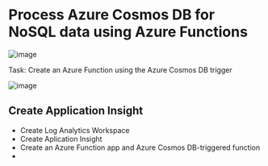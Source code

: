 # Process Azure Cosmos DB for NoSQL data using Azure Functions

![image](https://github.com/ZCHAnalytics/Microsoft-Challenge-data-skills/assets/146954022/63f6df92-e298-41ce-ad4a-01228d5e4d72)


Task: Create an Azure Function using the Azure Cosmos DB trigger


![image](https://github.com/ZCHAnalytics/Microsoft-Challenge-data-skills/assets/146954022/a4e5faf1-bd0e-45b9-91ae-2e46c42ecd79)

## Create Application Insight

 - Create Log Analytics Workspace
 - Create Aplication Insight
 - Create an Azure Function app and Azure Cosmos DB-triggered function
 - 
